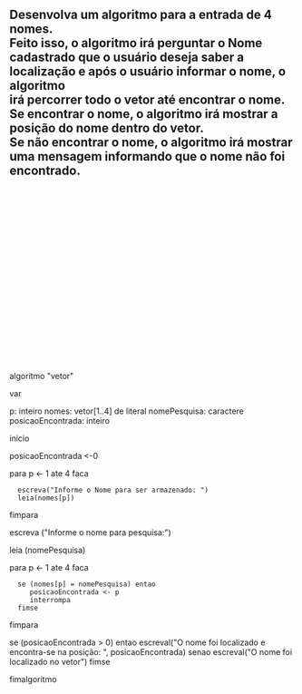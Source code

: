 <h2>
   
Desenvolva um algoritmo para a entrada de 4 nomes. <br/>
Feito isso, o algoritmo irá perguntar o Nome cadastrado que o usuário deseja saber a localização e após o usuário informar o nome, o algoritmo <br/>
irá percorrer todo o vetor até encontrar o nome.<br/>
Se encontrar o nome, o algoritmo irá mostrar a posição do nome dentro do vetor.<br/>
Se não encontrar o nome, o algoritmo irá mostrar uma mensagem informando que o nome não foi encontrado.
</h2>
<br/>
<br/>
<br/>
<br/>
<br/>
<br/>
<br/>
<br/>
<br/>
<br/>
<br/>
<br/>
<br/>
<br/>
<br/>
<br/>
<br/>
<br/>
























algoritmo "vetor"

var

   p: inteiro
   nomes: vetor[1..4] de literal
   nomePesquisa: caractere
   posicaoEncontrada: inteiro

inicio

   posicaoEncontrada <-0
   
   para p <- 1 ate 4 faca

      escreva("Informe o Nome para ser armazenado: ")
      leia(nomes[p])

   fimpara


   escreva ("Informe o nome para pesquisa:")

   leia (nomePesquisa)
   

   para p <- 1 ate 4 faca

      se (nomes[p] = nomePesquisa) entao
         posicaoEncontrada <- p
         interrompa
      fimse
      
   fimpara

   se (posicaoEncontrada > 0) entao
      escreval("O nome foi localizado e encontra-se na posição: ", posicaoEncontrada)
   senao
      escreval("O nome foi localizado no vetor")
   fimse

fimalgoritmo
